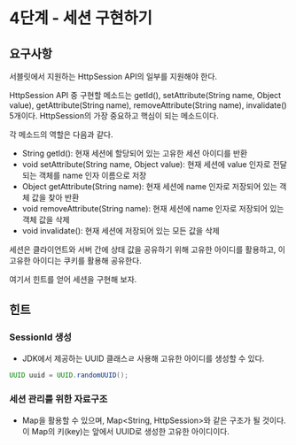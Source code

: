 # 4단계 - 세션 구현하기

## 요구사항

서블릿에서 지원하는 HttpSession API의 일부를 지원해야 한다.

HttpSession API 중 구현할 메소드는 getId(), setAttribute(String name, Object value), getAttribute(String name), removeAttribute(String name), invalidate() 5개이다. HttpSession의 가장 중요하고 핵심이 되는 메소드이다.

각 메소드의 역할은 다음과 같다.

* String getId(): 현재 세션에 할당되어 있는 고유한 세션 아이디를 반환
* void setAttribute(String name, Object value): 현재 세션에 value 인자로 전달되는 객체를 name 인자 이름으로 저장
* Object getAttribute(String name): 현재 세션에 name 인자로 저장되어 있는 객체 값을 찾아 반환
* void removeAttribute(String name): 현재 세션에 name 인자로 저장되어 있는 객체 값을 삭제
* void invalidate(): 현재 세션에 저장되어 있는 모든 값을 삭제

세션은 클라이언트와 서버 간에 상태 값을 공유하기 위해 고유한 아이디를 활용하고, 이 고유한 아이디는 쿠키를 활용해 공유한다.

여기서 힌트를 얻어 세션을 구현해 보자.


## 힌트

### SessionId 생성
* JDK에서 제공하는 UUID 클래스ㄹ 사용해 고유한 아이디를 생성할 수 있다.

```java
UUID uuid = UUID.randomUUID();
```

### 세션 관리를 위한 자료구조
* Map을 활용할 수 있으며, Map<String, HttpSession>와 같은 구조가 될 것이다. 이 Map의 키(key)는 앞에서 UUID로 생성한 고유한 아이디이다.